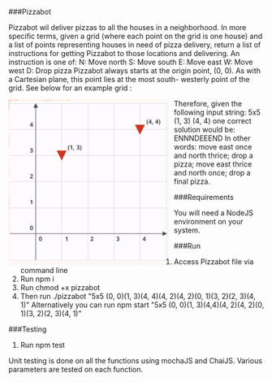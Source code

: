 ###Pizzabot

Pizzabot wil  deliver pizzas to all the houses in a neighborhood. In more specific terms, given a grid (where each point
on the grid is one house) and a list of points representing houses in need of pizza delivery, return a list of
instructions for getting Pizzabot to those locations and delivering. An instruction is one of:
N: Move north
S: Move south
E: Move east
W: Move west
D: Drop pizza
Pizzabot always starts at the origin point, (0, 0). As with a Cartesian plane, this point lies at the most south-
westerly point of the grid. See below for an example grid :

<img src="cartesian_plane.png" alt="cartesian plane" style="float: left; margin-right: 10px; height: 200; width: 200" />

Therefore, given the following input string:
5x5 (1, 3) (4, 4)
one correct solution would be:
ENNNDEEEND
In other words: move east once and north thrice; drop a pizza; move east thrice and north
once; drop a final pizza.


###Requirements

You will need a NodeJS environment on your system.

###Run

1. Access Pizzabot file via command line
2. Run npm i 
3. Run chmod +x pizzabot
4. Then run ./pizzabot "5x5 (0, 0)(1, 3)(4, 4)(4, 2)(4, 2)(0, 1)(3, 2)(2, 3)(4, 1)"
Alternatively you can run npm start "5x5 (0, 0)(1, 3)(4,4)(4, 2)(4, 2)(0, 1)(3, 2)(2, 3)(4, 1)"


###Testing

1. Run npm test

Unit testing is done on all the functions using mochaJS and ChaiJS.
Various parameters are tested on each function.


